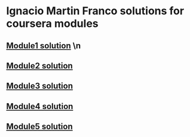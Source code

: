 # Ignacio Martin Franco solutions for coursera modules

## [Module1 solution](https://nachomartin123.github.io/coursera-modules/module1-solution) \n
## [Module2 solution](https://nachomartin123.github.io/coursera-modules/module2-solution)
## [Module3 solution](https://nachomartin123.github.io/coursera-modules/module3-solution)
## [Module4 solution](https://nachomartin123.github.io/coursera-modules/module4-solution)
## [Module5 solution](https://nachomartin123.github.io/coursera-modules/module5-solution)
